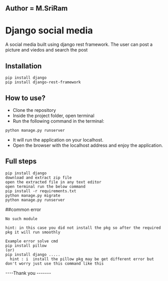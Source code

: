 ## Author = M.SriRam
# Django social media

A social media built using django rest framework. The 
user can post a picture and viedos and search the post  



## Installation

```
pip install django
pip install django-rest-framework

```
## How to use?

- Clone the repository
- Inside the project folder, open terminal
- Run the following command in the terminal:
```
python manage.py runserver
```
- It will run the application on your localhost.
- Open the browser with the localhost address and enjoy the application.

## Full steps
```
pip install django
download and extract zip file 
open the extracted file in any text editor 
open terminal run the below command
pip install -r requirements.txt
python manage.py migrate
python manage.py runserver
```

##common error 
```
No such module 

hint: in this case you did not install the pkg so after the required pkg it will run smoothly 

Example error solve cmd 
pip install pillow
(or)
pip install django .....
  hint : i  install the pillow pkg may be get different error but don't worry just use this command like this 
```
  

----Thank you -------
